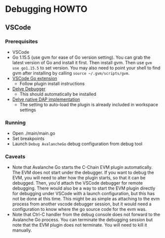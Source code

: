 # Debugging HOWTO

## VSCode

### Prerequisites
- VSCode
- Go 1.15.5 (use gvm for ease of Go version setting). You can grab the latest version of Go and install it first. Then install gvm. Then use `gvm use go1.15.5` to set version. You may also need to point your shell to find gvm after installing by calling `source ~/.gvm/scripts/gvm`.
- [VSCode Go extension](https://marketplace.visualstudio.com/items?itemName=golang.Go)
  - Follow plugin install instructions
- [Delve Debugger](https://github.com/go-delve/delve)
  - This should automatically be installed
- [Delve native DAP implementation](https://github.com/golang/vscode-go/blob/master/docs/dlv-dap.md#getting-started)
  - The setting to auto-load the plugin is already included in workspace settings

### Running
- Open ./main/main.go
- Set breakpoints
- Launch `Debug AvalancheGo` debug configuration from debug tool

### Caveats
- Note that Avalanche Go starts the C-Chain EVM plugin automatically. The EVM does not start under the debugger. If you want to debug the EVM, you will need to alter how the plugin starts, so that it can be debugged. Then, you'd attach the VSCode debugger for remote debugging. There would also be a way to start the EVM plugin directly for debugging under VSCode with a launch configuration, but this has not be done at this time. This might be as simple as attaching to the evm process from another vscode debugger session, but it would need a configuration to know where the go source code for the evm was.
- Note that Ctrl-C handler from the debug console does not forward to the Avalanche Go process. You can terminate the debugging session but note that the EVM plugin does not terminate. You will need to kill it manually.